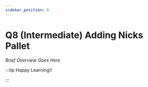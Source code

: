 ```yaml
---
sidebar_position: 8
---
```


# Q8 (Intermediate) Adding Nicks Pallet

_Brief Overview Goes Here_

:::tip Happy Learning!!

<QuestButton text="Go To Quest" link="https://app.stackup.dev/quest_page/q8-intermediate-adding-nicks-pallet"/>

:::
